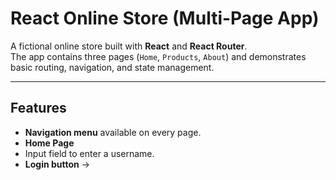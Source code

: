 # React Online Store (Multi-Page App)

A fictional online store built with **React** and **React Router**.  
The app contains three pages (`Home`, `Products`, `About`) and demonstrates basic routing, navigation, and state management.

---

##  Features

-  **Navigation menu** available on every page.
-  **Home Page**
  - Input field to enter a username.
  - **Login button** →
